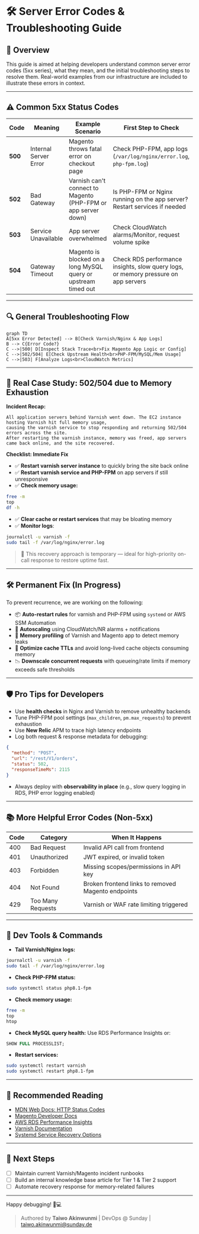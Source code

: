 # 🛠️ Server Error Codes & Troubleshooting Guide

## 📖 Overview
This guide is aimed at helping developers understand common server error codes (5xx series), what they mean, and the initial troubleshooting steps to resolve them. Real-world examples from our infrastructure are included to illustrate these errors in context.

---

## ⚠️ Common 5xx Status Codes

| Code | Meaning                  | Example Scenario                        | First Step to Check             |
|------|--------------------------|----------------------------------------|----------------------------------|
| **500**  | Internal Server Error     | Magento throws fatal error on checkout page | Check PHP-FPM, app logs (`/var/log/nginx/error.log`, `php-fpm.log`) |
| **502**  | Bad Gateway              | Varnish can't connect to Magento (PHP-FPM or app server down) | Is PHP-FPM or Nginx running on the app server? Restart services if needed |
| **503**  | Service Unavailable      | App server overwhelmed | Check CloudWatch alarms/Monitor, request volume spike |
| **504**  | Gateway Timeout          | Magento is blocked on a long MySQL query or upstream timed out | Check RDS performance insights, slow query logs, or memory pressure on app servers |

---

## 🔍 General Troubleshooting Flow

```mermaid
graph TD
A[5xx Error Detected] --> B[Check Varnish/Nginx & App Logs]
B --> C{Error Code?}
C -->|500| D[Inspect Stack Trace<br>Fix Magento App Logic or Config]
C -->|502/504| E[Check Upstream Health<br>PHP-FPM/MySQL/Mem Usage]
C -->|503| F[Analyze Logs<br>CloudWatch Metrics]
```

---

## 🧪 Real Case Study: 502/504 due to Memory Exhaustion

**Incident Recap:**
```
All application servers behind Varnish went down. The EC2 instance hosting Varnish hit full memory usage,
causing the varnish service to stop responding and returning 502/504 errors across the site.
After restarting the varnish instance, memory was freed, app servers came back online, and the site recovered.
```

**Checklist: Immediate Fix**
- ✅ **Restart varnish server instance** to quickly bring the site back online
- ✅ **Restart varnish service and PHP-FPM** on app servers if still unresponsive
- ✅ **Check memory usage:**
```bash
free -m
top
df -h
```
- ✅ **Clear cache or restart services** that may be bloating memory
- ✅ **Monitor logs**:
```bash
journalctl -u varnish -f
sudo tail -f /var/log/nginx/error.log
```

> 🔁 This recovery approach is temporary — ideal for high-priority on-call response to restore uptime fast.

---

## 🛠️ Permanent Fix (In Progress)
To prevent recurrence, we are working on the following:

- 📦 **Auto-restart rules** for varnish and PHP-FPM using `systemd` or AWS SSM Automation
- 🚀 **Autoscaling** using CloudWatch/NR alarms + notifications
- 🧠 **Memory profiling** of Varnish and Magento app to detect memory leaks
- 💽 **Optimize cache TTLs** and avoid long-lived cache objects consuming memory
- 📉 **Downscale concurrent requests** with queueing/rate limits if memory exceeds safe thresholds

---

## 🛡️ Pro Tips for Developers

- Use **health checks** in Nginx and Varnish to remove unhealthy backends
- Tune PHP-FPM pool settings (`max_children`, `pm.max_requests`) to prevent exhaustion
- Use **New Relic** APM to trace high latency endpoints
- Log both request & response metadata for debugging:
```json
{
  "method": "POST",
  "url": "/rest/V1/orders",
  "status": 502,
  "responseTimeMs": 2115
}
```
- Always deploy with **observability in place** (e.g., slow query logging in RDS, PHP error logging enabled)

---

## 📚 More Helpful Error Codes (Non-5xx)

| Code | Category        | When It Happens |
|------|------------------|------------------|
| 400  | Bad Request      | Invalid API call from frontend |
| 401  | Unauthorized     | JWT expired, or invalid token |
| 403  | Forbidden        | Missing scopes/permissions in API key |
| 404  | Not Found        | Broken frontend links to removed Magento endpoints |
| 429  | Too Many Requests| Varnish or WAF rate limiting triggered |

---

## 🧰 Dev Tools & Commands

- **Tail Varnish/Nginx logs:**
```bash
journalctl -u varnish -f
sudo tail -f /var/log/nginx/error.log
```
- **Check PHP-FPM status:**
```bash
sudo systemctl status php8.1-fpm
```
- **Check memory usage:**
```bash
free -m
top
htop
```
- **Check MySQL query health:**
Use RDS Performance Insights or:
```sql
SHOW FULL PROCESSLIST;
```
- **Restart services:**
```bash
sudo systemctl restart varnish
sudo systemctl restart php8.1-fpm
```

---

## 📎 Recommended Reading

- [MDN Web Docs: HTTP Status Codes](https://developer.mozilla.org/en-US/docs/Web/HTTP/Status)
- [Magento Developer Docs](https://developer.adobe.com/commerce/)
- [AWS RDS Performance Insights](https://docs.aws.amazon.com/AmazonRDS/latest/UserGuide/USER_PerfInsights.html)
- [Varnish Documentation](https://varnish-cache.org/docs/)
- [Systemd Service Recovery Options](https://www.freedesktop.org/software/systemd/man/systemd.service.html)

---

## 📁 Next Steps
- [ ] Maintain current Varnish/Magento incident runbooks
- [ ] Build an internal knowledge base article for Tier 1 & Tier 2 support
- [ ] Automate recovery response for memory-related failures

---

Happy debugging! 🐛💻

> Authored by **Taiwo Akinwunmi** | DevOps @ Sunday | [taiwo.akinwunmi@sunday.de](mailto:taiwo.akinwunmi@sunday.de)
